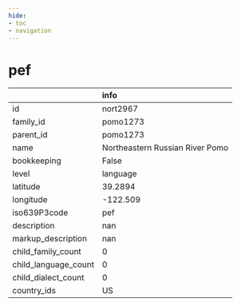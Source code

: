 ```yaml
---
hide:
- toc
- navigation
---
```

# pef
|                      | info                            |
|:---------------------|:--------------------------------|
| id                   | nort2967                        |
| family_id            | pomo1273                        |
| parent_id            | pomo1273                        |
| name                 | Northeastern Russian River Pomo |
| bookkeeping          | False                           |
| level                | language                        |
| latitude             | 39.2894                         |
| longitude            | -122.509                        |
| iso639P3code         | pef                             |
| description          | nan                             |
| markup_description   | nan                             |
| child_family_count   | 0                               |
| child_language_count | 0                               |
| child_dialect_count  | 0                               |
| country_ids          | US                              |